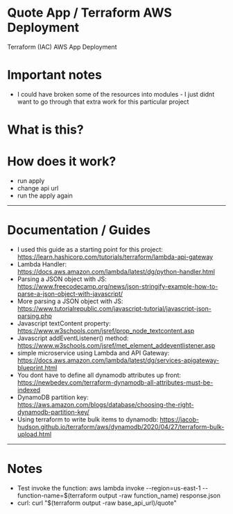 # Quote App / Terraform AWS Deployment
Terraform (IAC) AWS App Deployment

# Important notes
* I could have broken some of the resources into modules - I just didnt want to go through that extra work for this particular project

# What is this?

# How does it work?
* run apply
* change api url
* run the apply again
***
# Documentation / Guides
* I used this guide as a starting point for this project: https://learn.hashicorp.com/tutorials/terraform/lambda-api-gateway
* Lambda Handler: https://docs.aws.amazon.com/lambda/latest/dg/python-handler.html
* Parsing a JSON object with JS: https://www.freecodecamp.org/news/json-stringify-example-how-to-parse-a-json-object-with-javascript/
* More parsing a JSON object with JS: https://www.tutorialrepublic.com/javascript-tutorial/javascript-json-parsing.php
* Javascript textContent property: https://www.w3schools.com/jsref/prop_node_textcontent.asp
* Javascript addEventListener() method: https://www.w3schools.com/jsref/met_element_addeventlistener.asp
* simple microservice using Lambda and API Gateway: https://docs.aws.amazon.com/lambda/latest/dg/services-apigateway-blueprint.html
* You dont have to define all dynamodb attributes up front: https://newbedev.com/terraform-dynamodb-all-attributes-must-be-indexed
* DynamoDB partition key: https://aws.amazon.com/blogs/database/choosing-the-right-dynamodb-partition-key/
* Using terraform to write bulk items to dynamodb: https://jacob-hudson.github.io/terraform/aws/dynamodb/2020/04/27/terraform-bulk-upload.html
***
# Notes
* Test invoke the function: aws lambda invoke --region=us-east-1 --function-name=$(terraform output -raw function_name) response.json
* curl: curl "$(terraform output -raw base_api_url)/quote"